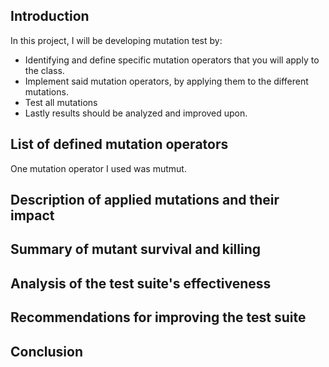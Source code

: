 ## Introduction ##

In this project, I will be developing mutation test by:
- Identifying and define specific mutation operators that you will apply to the class.
- Implement said mutation operators, by applying them to the different mutations.
- Test all mutations 
- Lastly results should be analyzed and improved upon.


## List of defined mutation operators ##
One mutation operator I used was mutmut.
## Description of applied mutations and their impact ##



## Summary of mutant survival and killing ##

## Analysis of the test suite's effectiveness ##

## Recommendations for improving the test suite ##

## Conclusion ##
